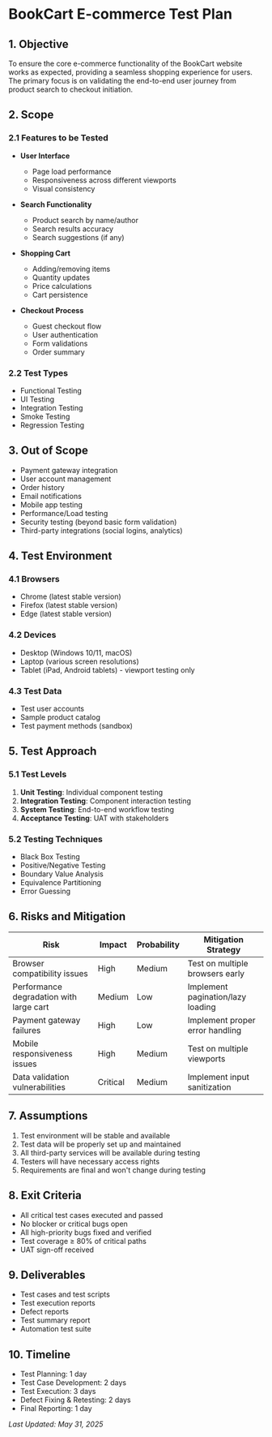 # BookCart E-commerce Test Plan

## 1. Objective
To ensure the core e-commerce functionality of the BookCart website works as expected, providing a seamless shopping experience for users. The primary focus is on validating the end-to-end user journey from product search to checkout initiation.

## 2. Scope

### 2.1 Features to be Tested
- **User Interface**
  - Page load performance
  - Responsiveness across different viewports
  - Visual consistency

- **Search Functionality**
  - Product search by name/author
  - Search results accuracy
  - Search suggestions (if any)

- **Shopping Cart**
  - Adding/removing items
  - Quantity updates
  - Price calculations
  - Cart persistence

- **Checkout Process**
  - Guest checkout flow
  - User authentication
  - Form validations
  - Order summary

### 2.2 Test Types
- Functional Testing
- UI Testing
- Integration Testing
- Smoke Testing
- Regression Testing

## 3. Out of Scope
- Payment gateway integration
- User account management
- Order history
- Email notifications
- Mobile app testing
- Performance/Load testing
- Security testing (beyond basic form validation)
- Third-party integrations (social logins, analytics)

## 4. Test Environment

### 4.1 Browsers
- Chrome (latest stable version)
- Firefox (latest stable version)
- Edge (latest stable version)

### 4.2 Devices
- Desktop (Windows 10/11, macOS)
- Laptop (various screen resolutions)
- Tablet (iPad, Android tablets) - viewport testing only

### 4.3 Test Data
- Test user accounts
- Sample product catalog
- Test payment methods (sandbox)

## 5. Test Approach

### 5.1 Test Levels
1. **Unit Testing**: Individual component testing
2. **Integration Testing**: Component interaction testing
3. **System Testing**: End-to-end workflow testing
4. **Acceptance Testing**: UAT with stakeholders

### 5.2 Testing Techniques
- Black Box Testing
- Positive/Negative Testing
- Boundary Value Analysis
- Equivalence Partitioning
- Error Guessing

## 6. Risks and Mitigation

| Risk | Impact | Probability | Mitigation Strategy |
|------|--------|-------------|----------------------|
| Browser compatibility issues | High | Medium | Test on multiple browsers early |
| Performance degradation with large cart | Medium | Low | Implement pagination/lazy loading |
| Payment gateway failures | High | Low | Implement proper error handling |
| Mobile responsiveness issues | High | Medium | Test on multiple viewports |
| Data validation vulnerabilities | Critical | Medium | Implement input sanitization |

## 7. Assumptions
1. Test environment will be stable and available
2. Test data will be properly set up and maintained
3. All third-party services will be available during testing
4. Testers will have necessary access rights
5. Requirements are final and won't change during testing

## 8. Exit Criteria
- All critical test cases executed and passed
- No blocker or critical bugs open
- All high-priority bugs fixed and verified
- Test coverage ≥ 80% of critical paths
- UAT sign-off received

## 9. Deliverables
- Test cases and test scripts
- Test execution reports
- Defect reports
- Test summary report
- Automation test suite

## 10. Timeline
- Test Planning: 1 day
- Test Case Development: 2 days
- Test Execution: 3 days
- Defect Fixing & Retesting: 2 days
- Final Reporting: 1 day

*Last Updated: May 31, 2025*
